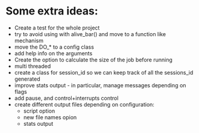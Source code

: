 # Some extra ideas:

* Create a test for the whole project
* try to avoid using with alive_bar() and move to a function like mechanism
* move the DO_* to a config class
* add help info on the arguments
* Create the option to calculate the size of the job before running 
* multi threaded
* create a class for session_id so we can keep track of all the sessions_id generated
* improve stats output - in particular, manage messages depending on flags
* add pause, and control+interrupts control
* create different output files depending on configuration:
    * script option
    * new file names opion
    * stats output